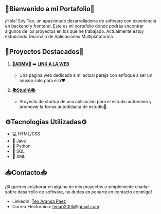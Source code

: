 ## 🚀Bienvenido a mi Portafolio🚀

¡Hola! Soy Teo, un apasionado desarrollador/a de software con experiencia en backend y frontend. Este es mi portafolio donde podrás encontrar algunos de los proyectos en los que he trabajado.
Actualmente estoy estudiando Dearrollo de Aplicaciones Multiplataforma

## 🌟Proyectos Destacados🌟

1. **[💌ADMV💌](https://github.com/teoaranda/admv)** ➡️ **[LINK A LA WEB](https://teoaranda.github.io/admv/)**
   - Una página web dedicada a mi actual pareja con enfoque a ser un museo solo para ella❤️.

3. **[📚StudIA📚](https://github.com/teoaranda/StudIA)**
   - Proyecto de startup de una aplicación para el estudio autonomo y promover la forma autodidacta de estudio🧠.

## ⚙️Tecnologías Utilizadas⚙️

- 💻 HTML/CSS
- 🚀 Java
- 🐍 Python
- 🧰 SQL
- 📜 XML

## 📥Contacto📥

¡Si quieres colaborar en alguno de mis proyectos o simplemente charlar sobre desarrollo de software, no dudes en ponerte en contacto conmigo!

- LinkedIn: [Teo Aranda Páez](https://www.linkedin.com/feed/)
- Correo Electrónico: [teoap2005@gmail.com](mailto:teoap2005@gmail.com)
